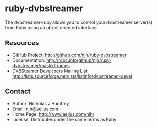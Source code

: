 ruby-dvbstreamer
================

The dvbstreamer-ruby allows you to control your dvbstreamer server(s) from Ruby using an object oriented interface.


Resources
---------

* GitHub Project: http://github.com/njh/ruby-dvbstreamer
* Documentation: http://rdoc.info/github/njh/ruby-dvbstreamer/master/frames
* DVBSteamer Developers Mailing List: http://lists.sourceforge.net/lists/listinfo/dvbstreamer-devel


Contact
-------

* Author:    Nicholas J Humfrey
* Email:     njh@aelius.com
* Home Page: http://www.aelius.com/njh/
* License:   Distributes under the same terms as Ruby
